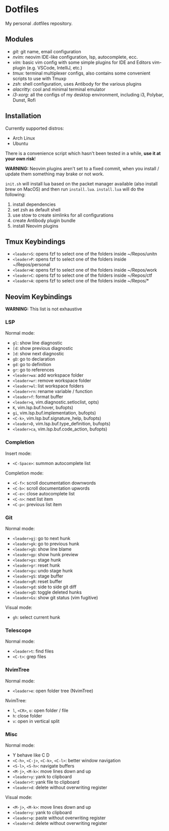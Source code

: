 # Dotfiles

My personal .dotfiles repository.

## Modules

- _git:_ git name, email configuration
- _nvim:_ neovim IDE-like configuration, lsp, autocomplete, ecc.
- _vim:_ basic vim config with some simple plugins for IDE and Editors vim-plugin (e.g. VSCode, IntelliJ, etc.)
- _tmux:_ terminal multiplexer configs, also contains some convenient scripts to use with Tmuxp
- _zsh:_ shell configuration, uses Antibody for the various plugins
- _alacritty:_ cool and minimal terminal emulator
- _i3-xorg:_ all the configs of my desktop environment, including i3, Polybar, Dunst, Rofi

## Installation

Currently supported distros:

- Arch Linux
- Ubuntu

There is a convenience script which hasn't been tested in a while, **use it at your own risk**!

**WARNING:** Neovim plugins aren't set to a fixed commit, when you install / update them something may brake or not work.

`init.sh` will install lua based on the packet manager available (also install brew on MacOS) and then run `install.lua`.
`install.lua` will do the following:

1. install dependencies
1. set zsh as default shell
1. use stow to create simlinks for all configurations
1. create Antibody plugin bundle
1. install Neovim plugins

## Tmux Keybindings

- `<leader>S`: opens fzf to select one of the folders inside ~/Repos/unitn
- `<leader>P`: opens fzf to select one of the folders inside ~/Repos/personal
- `<leader>W`: opens fzf to select one of the folders inside ~/Repos/work
- `<leader>C`: opens fzf to select one of the folders inside ~/Repos/ctf
- `<leader>A`: opens fzf to select one of the folders inside ~/Repos/\*

## Neovim Keybindings

**WARNING:** This list is not exhaustive

### LSP

Normal mode:

- `gl`: show line diagnostic
- `[d`: show previous diagnostic
- `]d`: show next diagnostic
- `gD`: go to declaration
- `gd`: go to definition
- `gr`: go to references
- `<leader>wa`: add workspace folder
- `<leader>wr`: remove workspace folder
- `<leader>wl`: list workspace folders
- `<leader>rn`: rename variable / function
- `<leader>f`: format buffer
- `<leader>q`, vim.diagnostic.setloclist, opts)
- `K`, vim.lsp.buf.hover, bufopts)
- `gi`, vim.lsp.buf.implementation, bufopts)
- `<C-k>`, vim.lsp.buf.signature_help, bufopts)
- `<leader>D`, vim.lsp.buf.type_definition, bufopts)
- `<leader>ca`, vim.lsp.buf.code_action, bufopts)

### Completion

Insert mode:

- `<C-Space>`: summon autocomplete list

Completion mode:

- `<C-f>`: scroll documentation downwords
- `<C-b>`: scroll documentation upwords
- `<C-e>`: close autocomplete list
- `<C-n>`: next list item
- `<C-p>`: previous list item

### Git

Normal mode:

- `<leader>gj`: go to next hunk
- `<leader>gk`: go to previous hunk
- `<leader>gb`: show line blame
- `<leader>gp`: show hunk preview
- `<leader>gs`: stage hunk
- `<leader>gr`: reset hunk
- `<leader>gu`: undo stage hunk
- `<leader>gS`: stage buffer
- `<leader>gR`: reset buffer
- `<leader>gd`: side to side git diff
- `<leader>gD`: toggle deleted hunks
- `<leader>Gs`: show git status (vim fugitive)

Visual mode:

- `gh`: select current hunk

### Telescope

Normal mode:

- `<leader>t`: find files
- `<C-t>`: grep files

### NvimTree

Normal mode:

- `<leader>e`: open folder tree (NvimTree)

NvimTree:

- `l`, `<CR>`, `o`: open folder / file
- `h`: close folder
- `v`: open in vertical split

### Misc

Normal mode:

- Y behave like C D
- `<C-h>`, `<C-j>`, `<C-k>`, `<C-l>`: better window navigation
- `<S-l>`, `<S-h>`: navigate buffers
- `<M-j>`, `<M-k>`: move lines down and up
- `<leader>y`: yank to clipboard
- `<leader>Y`: yank file to clipboard
- `<leader>d`: delete without overwriting register

Visual mode:

- `<M-j>`, `<M-k>`: move lines down and up
- `<leader>y`: yank to clipboard
- `<leader>p`: paste without overwriting register
- `<leader>d`: delete without overwriting register
